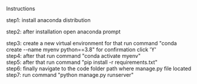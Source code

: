 Instructions

step1: install anaconda distribution<br>

step2: after installation open anaconda prompt<br>

step3: create a new virtual environment for that run command "conda create --name myenv python==3.8" for confirmation click 'Y'<br>
step4: after that run command "conda activate myenv"<br>
step5: after that run command "pip install -r requirements.txt"<br>
step6: finally navigate to the code folder path where manage.py file located<br>
step7: run command "python manage.py runserver"<br>
